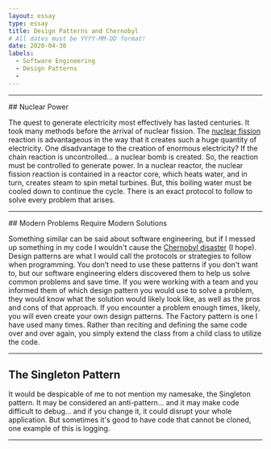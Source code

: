 ```yaml
---
layout: essay
type: essay
title: Design Patterns and Chernobyl
# All dates must be YYYY-MM-DD format!
date: 2020-04-30
labels:
  - Software Engineering
  - Design Patterns
  - 
---
```


<hr>
## Nuclear Power

The quest to generate electricity most effectively has lasted centuries. 
It took many methods before the arrival of nuclear fission.
The [nuclear fission](https://www.britannica.com/science/nuclear-fission) reaction is advantageous in the way that it creates such a huge quantity of electricity.
One disadvantage to the creation of enormous electricity? If the chain reaction is uncontrolled… a nuclear bomb is created.
So, the reaction must be controlled to generate power.
In a nuclear reactor, the nuclear fission reaction is contained in a reactor core, which heats water, and in turn, 
creates steam to spin metal turbines. But, this boiling water must be cooled down to continue the cycle. 
There is an exact protocol to follow to solve every problem that arises.

<hr>
## Modern Problems Require Modern Solutions

Something similar can be said about software engineering, but if I messed up something in my code I wouldn't cause the
[Chernobyl disaster](https://en.wikipedia.org/wiki/Chernobyl_disaster) (I hope). Design patterns are what I would call the protocols or strategies to follow when programming.
You don’t need to use these patterns if you don't want to, but our software engineering elders discovered them to help us 
solve common problems and save time. If you were working with a team and you informed them of which design pattern you would
use to solve a problem, they would know what the solution would likely look like, as well as the pros and cons of that 
approach. If you encounter a problem enough times, likely, you will even create your own design patterns. 
The Factory pattern is one I have used many times. Rather than reciting and defining the same code over and over again,
you simply extend the class from a child class to utilize the code.
<hr>

## The Singleton Pattern

It would be despicable of me to not mention my namesake, the Singleton pattern.
It may be considered an anti-pattern... and it may make code difficult to debug... and if you change it,
it could disrupt your whole application. But sometimes it's good to have code that cannot be cloned, 
one example of this is logging.
<hr>

